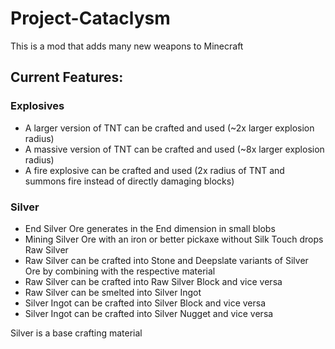 # Project-Cataclysm

This is a mod that adds many new weapons to Minecraft

## Current Features:
### Explosives
- A larger version of TNT can be crafted and used (~2x larger explosion radius)
- A massive version of TNT can be crafted and used (~8x larger explosion radius)
- A fire explosive can be crafted and used (2x radius of TNT and summons fire instead of directly damaging blocks)

### Silver
- End Silver Ore generates in the End dimension in small blobs
- Mining Silver Ore with an iron or better pickaxe without Silk Touch drops Raw Silver
- Raw Silver can be crafted into Stone and Deepslate variants of Silver Ore by combining with the respective material
- Raw Silver can be crafted into Raw Silver Block and vice versa
- Raw Silver can be smelted into Silver Ingot
- Silver Ingot can be crafted into Silver Block and vice versa
- Silver Ingot can be crafted into Silver Nugget and vice versa

Silver is a base crafting material
